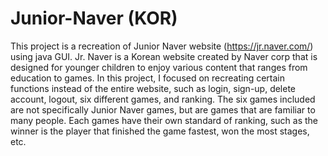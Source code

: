 # Junior-Naver (KOR)

This project is a recreation of Junior Naver website (https://jr.naver.com/) using java GUI. 
Jr. Naver is a Korean website created by Naver corp that is designed for younger children to enjoy various content that ranges from education to games.
In this project, I focused on recreating certain functions instead of the entire website, such as login, sign-up, delete account, logout, six different games, and ranking. 
The six games included are not specifically Junior Naver games, but are games that are familiar to many people. Each games have their own standard of ranking, such as the winner is the player that finished the game fastest, won the most stages, etc. 
